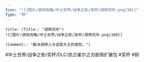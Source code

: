 ```yaml
---
Icon: "![[图片/游戏攻略/中土世界/战争之影/奖杯/调停完毕.png|30]]"
Type: "铜"
---
```

```ad-common-bronze-trophy
title: (Title:: "调停完毕")
![[图片/游戏攻略/中土世界/战争之影/奖杯/调停完毕.png|100]]

(Comment:: "解决调停人与诺恩大王的宿怨。")
```

#中土世界/战争之影/奖杯/DLC/凯兰崔尔之刃剧情扩展包 #奖杯 #铜
